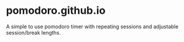 # pomodoro.github.io
A simple to use pomodoro timer with repeating sessions and adjustable session/break lengths.
